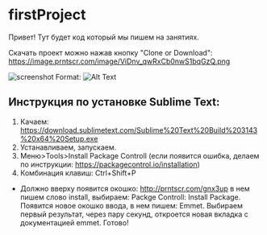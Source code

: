 # firstProject
Привет! Тут будет код который мы пишем на занятиях.

Скачать проект можно нажав кнопку "Clone or Download":
https://image.prntscr.com/image/ViDnv_qwRxCb0nwS1bqGzQ.png

![screenshot](https://image.prntscr.com/image/ViDnv_qwRxCb0nwS1bqGzQ.png)
Format: ![Alt Text](url)

## Инструкция по установке Sublime Text:
1. Качаем: https://download.sublimetext.com/Sublime%20Text%20Build%203143%20x64%20Setup.exe
2. Устанавливаем, запускаем.
3. Меню>Tools>Install Package Controll (если появится ошибка, делаем по инструкции: https://packagecontrol.io/installation)
4. Комбинация клавиш: Ctrl+Shift+P

* Должно вверху появится окошко: http://prntscr.com/gnx3up
в нем пишем слово install, выбираем: Packge Controll: Install Package. Появится новое окошко ввода, в нем пишем: Emmet. Выбираем первый результат, через пару секунд, откроется новая вкладка с документацией emmet.
Готово!